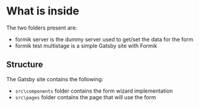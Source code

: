 # What is inside

The two folders present are:
- formik server is the dummy server used to get/set the data for the form
- formik test multistage is a simple Gatsby site with Formik 

## Structure

The Gatsby site contains the following:
- `src\components` folder contains the form wizard implementation
- `src\pages` folder contains the page that will use the form


